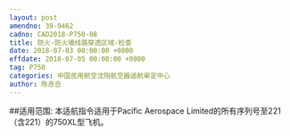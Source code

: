 ```yaml
---
layout: post
amendno: 39-9462
cadno: CAD2018-P750-08
title: 防火-防火墙线路穿透区域-检查
date: 2018-07-03 00:00:00 +0800
effdate: 2018-07-05 00:00:00 +0800
tag: P750
categories: 中国民用航空沈阳航空器适航审定中心
author: 陈彦合
---
```


##适用范围:
本适航指令适用于Pacific Aerospace Limited的所有序列号至221（含221）的750XL型飞机。

